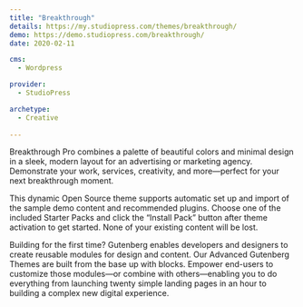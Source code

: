 ```yaml
---
title: "Breakthrough"
details: https://my.studiopress.com/themes/breakthrough/
demo: https://demo.studiopress.com/breakthrough/
date: 2020-02-11

cms: 
  - Wordpress

provider: 
  - StudioPress

archetype:
  - Creative
  
---
```


Breakthrough Pro combines a palette of beautiful colors and minimal design in a sleek, modern layout for an advertising or marketing agency. Demonstrate your work, services, creativity, and more—perfect for your next breakthrough moment.

This dynamic Open Source theme supports automatic set up and import of the sample demo content and recommended plugins. Choose one of the included Starter Packs and click the “Install Pack” button after theme activation to get started. None of your existing content will be lost.

Building for the first time? Gutenberg enables developers and designers to create reusable modules for design and content. Our Advanced Gutenberg Themes are built from the base up with blocks. Empower end-users to customize those modules—or combine with others—enabling you to do everything from launching twenty simple landing pages in an hour to building a complex new digital experience.
